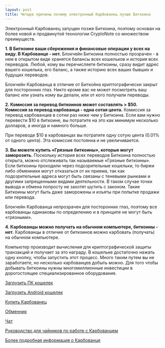```yaml
---
layout: post
title: Четыре причины почему электронный Карбованец лучше Биткоина
---
```


Электронный Карбованец запущен позже Биткоина, поэтому основан на более новой и продвинутой технологии CryptoNote со множеством преимуществ.

**1. В Биткоине ваши сбережения и финансовые операции у всех на виду. В Карбованце - нет.**
Блокчейн Биткоина полностью прозрачен - в нем в открытом виде хранятся балансы всех кошельков и история всех переводов. Любой, кому вы перечисляете биткоины, сразу видит адрес вашего кошелька, его баланс, а также историю всех ваших бывших и будущих переводов.

Блокчейн Карбованца в отличие от Биткойна криптографически закрыт для посторонних глаз. Никто кроме вас не может посмотреть ваш баланс или узнать кому вы делали, или от кого получали переводы.

**2. Комиссия за перевод биткоинов может составлять > $50. Комиссия за перевод карбованца - одна сотая цента.**
Комиссия за перевод карбованцев в сотни раз ниже чем у Биткоина. Если вам нужно перевести $10 в биткоине, вы потратите на это как минимум несколько долларов, а иногда и намного больше.

При переводе $10 в карбованцах вы потратите одну сотую цента (0.01% от одного цента). Эта комиссия постоянна и не увеличивается.

**3. Вы можете купить «Грязные биткоины», которые могут заморозить.**
Поскольку история всех переводов Биткоина полностью открыта, можно отслеживать так называемые «Грязные биткоины». Если биткоины проходили через подозрительные кошельки, то биржи либо обменники могут отказаться от их приема, так как подозрительные адреса могут быть связаны с теневыми рынками и другими запрещенными видами деятельности. В таком случае точки вывода и обмена попросту не захотят шутить с законом. Такие Биткоины могут быть даже заморожены и изъяты при попытке продажи или перевода.

Блокчейн Карбованца непрозрачен для посторонних глаз, поэтому все карбованцы одинаковы по определению и в принципе не могут быть «грязными». 

**4. Карбованцы можно получать на обычном компьютере, биткоины - нет.**
Карбованцы в отличие от биткоинов можно карбовать (получать) на обычном компьютере.

Компьютер производит вычисления для криптографической защиты транзакций и получает за это награду. В кошельке достаточно нажать одну кнопку, чтобы запустить этот процесс. Много таким путем вы не заработаете, но несколько карбованцев добыть можно. Для того чтобы добывать биткоины нужны многомиллионные инвестиции в дорогостоящее специализированное оборудование.


[Загрузить ПК кошелек](https://karbo.io/download)

[Загрузить Android кошелек](https://play.google.com/store/apps/details?id=org.karbo.karbon) 

[Купить Карбованец](http://btc-trade.com.ua/stock/krb_uah)

[Обменник](https://karbo24.net)

[Чат](https://t.me/karbowanec)

[Руководство для чайников по работе с Карбованцем](http://telegra.ph/Karbo-dlya-chajnik%D1%96v-01-21)

[Более подробная информация о Карбованце](http://telegra.ph/Karbo---In-Hash-We-Trust-01-30)


